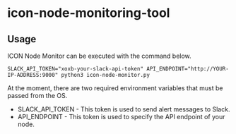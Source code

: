 # icon-node-monitoring-tool

## Usage

ICON Node Monitor can be executed with the command below.

```
SLACK_API_TOKEN="xoxb-your-slack-api-token" API_ENDPOINT="http://YOUR-IP-ADDRESS:9000" python3 icon-node-monitor.py
```

At the moment, there are two required environment variables that must be passed from the OS.
* SLACK_API_TOKEN - This token is used to send alert messages to Slack.
* API_ENDPOINT - This token is used to specify the API endpoint of your node.
